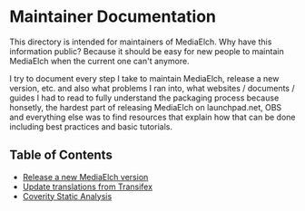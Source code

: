 # Maintainer Documentation

This directory is intended for maintainers of MediaElch.
Why have this information public? Because it should be easy for new
people to maintain MediaElch when the current one can't anymore.

I try to document every step I take to maintain MediaElch, release
a new version, etc. and also what problems I ran into, what websites /
documents / guides I had to read to fully understand the packaging process
because honsetly, the hardest part of releasing MediaElch on launchpad.net,
OBS and everything else was to find resources that explain how that can be
done including best practices and basic tutorials.

## Table of Contents

 - [Release a new MediaElch version](release.md)
 - [Update translations from Transifex](transifex.md)
 - [Coverity Static Analysis](coverity.md)
